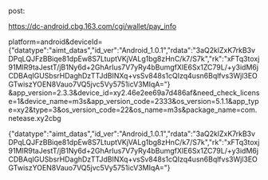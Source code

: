 post:

https://dc-android.cbg.163.com/cgi/wallet/pay_info 

platform=android&deviceId={"datatype":"aimt_datas","id_ver":"Android_1.0.1","rdata":"3aQ2klZxK7rkB3vDPqLQJFzBBiqe81dpEw8S7LtuptVKjVALg1bg8zHnC/k7/S7k","rk":"xFTq3toxj91MIR9taJestT/jB1Ny6d+2GhArIus7V7yRy4bBumgfXIE6Sx1ZC79L/+y3idM6jCDBAqIGUSbsrHDaghDzTTJdBINXq+vsSv848s1cQIzq4usn6Bqlfvs3Wjl3EOGTwiszYOEN8Vauo7VQ5jvc5Vy5751icV3MIqA="}
&app_version=2.3.3&device_id=xy2.46e2ee69a7d486af&need_check_license=1&device_name=m3s&app_version_code=2333&os_version=5.1.1&app_type=xy2&type=3&os_version_code=22&os_name=m3s&package_name=com.netease.xy2cbg

{"datatype":"aimt_datas","id_ver":"Android_1.0.1","rdata":"3aQ2klZxK7rkB3vDPqLQJFzBBiqe81dpEw8S7LtuptVKjVALg1bg8zHnC/k7/S7k","rk":"xFTq3toxj91MIR9taJestT/jB1Ny6d+2GhArIus7V7yRy4bBumgfXIE6Sx1ZC79L/+y3idM6jCDBAqIGUSbsrHDaghDzTTJdBINXq+vsSv848s1cQIzq4usn6Bqlfvs3Wjl3EOGTwiszYOEN8Vauo7VQ5jvc5Vy5751icV3MIqA="}
